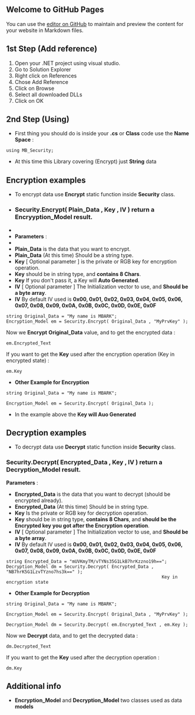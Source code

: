## Welcome to GitHub Pages

You can use the [editor on GitHub](https://github.com/MbarkT3STO/MB-Security-DLL/edit/gh-pages/index.md) to maintain and preview the content for your website in Markdown files.

## 1st Step (Add reference)

1. Open your .NET project using visual studio.
2. Go to Solution Explorer
3. Right click on References
4. Chose Add Reference
5. Click on Browse
6. Select all downloaded DLLs
7. Click on OK

## 2nd Step (Using)

- First thing you should do is inside your **.cs** or **Class** code use the **Name Space** :  

```
using MB_Security;
```

- At this time this Library covering (Encrypt) just **String** data


## Encryption examples

- To encrypt data use **Encrypt** static function inside **Security** class.
- ### **Security.Encrypt( Plain_Data , Key , IV )** return a Encryyption_Model result.
-
- **Parameters** : 
-
- **Plain_Data** is the data that you want to encrypt.
- **Plain_Data** (At this time) Should be a string type.
- **Key** [ Optional parameter ] is the private or RGB key for encryption operation.
- **Key** should be in string type, and **contains 8 Chars**.
- **Key** If you don't pass it, a Key will **Auto Generated**.
- **IV** [ Optional parameter ] The Initialization vector to use, and **Should be a byte array**.
- **IV** By default IV used is **0x00, 0x01, 0x02, 0x03, 0x04, 0x05, 0x06, 0x07, 0x08, 0x09, 0x0A, 0x0B, 0x0C, 0x0D, 0x0E, 0x0F**

```
string Original_Data = "My name is MBARK";
Encryption_Model em = Security.Encrypt( Original_Data , "MyPrvKey" );
```
Now we **Encrypt** **Original_Data** value, and to get the encrypted data :
```
em.Encrypted_Text
```

If you want to get the **Key** used after the encryption operation (Key in encrypted state) :
```
em.Key
```

- **Other Example for Encryption**

```
string Original_Data = "My name is MBARK";

Encryption_Model em = Security.Encrypt( Original_Data );

```
- In the example above the **Key will Auo Generated**


## Decryption examples

- To decrypt data use **Decrypt** static function inside **Security** class.
### **Security.Decrypt( Encrypted_Data , Key , IV )** return a **Decryption_Model** result.

**Parameters** : 

 - **Encrypted_Data** is the data that you want to decrypt (should be encrypted already).
 - **Encrypted_Data** (At this time) Should be in string type.
 - **Key** Is the private or RGB key for decryption operation.
 - **Key** should be in string type, **contains 8 Chars**, and **should be the Encrypted key you got after the Encryption operation**.
 - **IV** [ Optional parameter ] The Initialization vector to use, and **Should be a byte array**.
 - **IV** By default IV used is **0x00, 0x01, 0x02, 0x03, 0x04, 0x05, 0x06, 0x07, 0x08, 0x09, 0x0A, 0x0B, 0x0C, 0x0D, 0x0E, 0x0F**

```
string Encrypted_Data = "mUVKmyTM/vTYNs35G1LkB7hrKzzno19h==";
Decryption_Model dm = Security.Decrypt( Encrypted_Data , "NB7hrK5G1LzvTYzno7hs3k==" );
                                                           Key in encryption state
```

- **Other Example for Decryption**

```
string Original_Data = "My name is MBARK";

Encryption_Model em = Security.Encrypt( Original_Data , "MyPrvKey" );

Decryption_Model dm = Security.Decrypt( em.Encrypted_Text , em.Key );
```

Now we **Decrypt** data, and to get the decrypted data :
```
dm.Decrypted_Text
```

If you want to get the **Key** used after the decryption operation :
```
dm.Key
```

## Additional info


- **Encryption_Model** and **Decryption_Model** two classes used as data **models**
